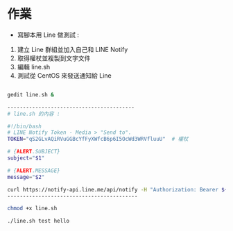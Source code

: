 # 作業

* 寫腳本用 Line 做測試 : 
  
1. 建立 Line 群組並加入自己和 LINE Notify
2. 取得權杖並複製到文字文件
3. 編輯 line.sh
4. 測試從 CentOS 來發送通知給 Line
  
``` bash

gedit line.sh &

-----------------------------------------
# line.sh 的內容 :

#!/bin/bash
# LINE Notify Token - Media > "Send to".
TOKEN="qS2GLvAQiRVuGGBcYfFyXWfcB6p6I5OcWd3WRVfluuU"  # 權杖

# {ALERT.SUBJECT}
subject="$1"

# {ALERT.MESSAGE}
message="$2"

curl https://notify-api.line.me/api/notify -H "Authorization: Bearer ${TOKEN}" -d "message=${message}"
------------------------------------------

chmod +x line.sh

./line.sh test hello
```
